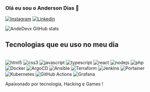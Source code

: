 
### Olá eu sou o Anderson Dias 🤙


[![Instagram](https://img.shields.io/badge/Instagram-E4405F?style=for-the-badge&logo=instagram&logoColor=white)](https://instagram.com/andedevx)
[![Linkedin](https://img.shields.io/badge/LinkedIn-0077B5?style=for-the-badge&logo=linkedin&logoColor=white)](https://linkedin.com/in/andeds)



![AndeDevx GitHub stats](https://github-readme-stats.vercel.app/api?username=andedevx&show_icons=true&theme=dracula)



## Tecnologias que eu uso no meu dia

<div style="display: inline_block"><br/>
<img align="center" alt="html5" src="https://img.shields.io/badge/HTML5-E34F26?style=for-the-badge&logo=html5&logoColor=white" />
<img align="center" alt="css3" src="https://img.shields.io/badge/CSS3-1572B6?style=for-the-badge&logo=css3&logoColor=white" />
<img align="center" alt="javascript" src="https://img.shields.io/badge/JavaScript-F7DF1E?style=for-the-badge&logo=javascript&logoColor=black" />
<img align="center" alt="typescript" src="https://img.shields.io/badge/TypeScript-007ACC?style=for-the-badge&logo=typescript&logoColor=white" />
<img align="center" alt="react" src="https://img.shields.io/badge/React-20232A?style=for-the-badge&logo=react&logoColor=61DAFB" />
<img align="center" alt="nodejs" src="https://img.shields.io/badge/Node.js-43853D?style=for-the-badge&logo=node.js&logoColor=white" />
<img align="center" alt="php" src="https://img.shields.io/badge/PHP-777BB4?style=for-the-badge&logo=php&logoColor=white" />
<img align="center" alt="Docker" src="https://img.shields.io/badge/Docker-2496ED?style=for-the-badge&logo=docker&logoColor=white" />
<img align="center" alt="ArgoCD" src="https://img.shields.io/badge/ArgoCD-FE6D04?style=for-the-badge&logo=argo&logoColor=white" />
<img align="center" alt="Ansible" src="https://img.shields.io/badge/Ansible-EE0000?style=for-the-badge&logo=ansible&logoColor=white" />
<img align="center" alt="Terraform" src="https://img.shields.io/badge/Terraform-7B42BC?style=for-the-badge&logo=terraform&logoColor=white" />
<img align="center" alt="Jenkins" src="https://img.shields.io/badge/Jenkins-D24939?style=for-the-badge&logo=jenkins&logoColor=white" />
<img align="center" alt="Portainer" src="https://img.shields.io/badge/Portainer-13BEF9?style=for-the-badge&logo=portainer&logoColor=white" />
<img align="center" alt="Kubernetes" src="https://img.shields.io/badge/Kubernetes-326CE5?style=for-the-badge&logo=kubernetes&logoColor=white" />
<img align="center" alt="GitHub Actions" src="https://img.shields.io/badge/GitHub%20Actions-2088FF?style=for-the-badge&logo=githubactions&logoColor=white" />
<img align="center" alt="Grafana" src="https://img.shields.io/badge/Grafana-F46800?style=for-the-badge&logo=grafana&logoColor=white" />

Apaixonado por tecnologia, Hacking e Games !

